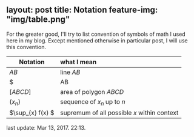 layout: post
title: Notation
feature-img: "img/table.png"
---

For the greater good, I'll try to list convention of symbols of math I used here in my blog. Except mentioned otherwise 
in particular post, I will use this convention. 

| Notation      | what I mean  |
| ------------- |:-------------|
| $AB$          | line $AB$    |
| $| AB |$      | length of segmen $AB$        |
| $[ABCD]$      | area of polygon $ABCD$       | 
| $(x_n)$       |  sequence of $x_n$ up to $n$ |
| $\sup_{x} f(x) $ | supremum of all possible $x$ within context | 

last update: Mar 13, 2017. 22:13.

